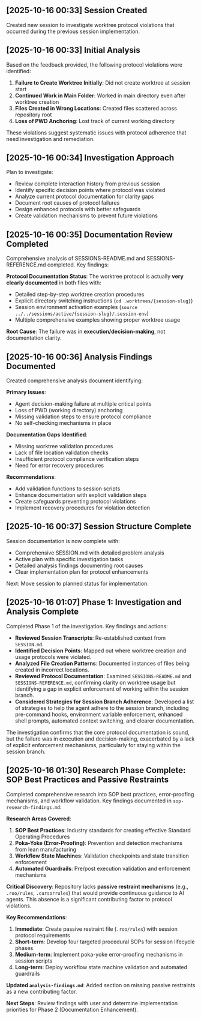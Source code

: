 ## [2025-10-16 00:33] Session Created

Created new session to investigate worktree protocol violations that occurred during the previous session implementation.

## [2025-10-16 00:33] Initial Analysis

Based on the feedback provided, the following protocol violations were identified:

1. **Failure to Create Worktree Initially**: Did not create worktree at session start
2. **Continued Work in Main Folder**: Worked in main directory even after worktree creation
3. **Files Created in Wrong Locations**: Created files scattered across repository root
4. **Loss of PWD Anchoring**: Lost track of current working directory

These violations suggest systematic issues with protocol adherence that need investigation and remediation.

## [2025-10-16 00:34] Investigation Approach

Plan to investigate:
- Review complete interaction history from previous session
- Identify specific decision points where protocol was violated
- Analyze current protocol documentation for clarity gaps
- Document root causes of protocol failures
- Design enhanced protocols with better safeguards
- Create validation mechanisms to prevent future violations

## [2025-10-16 00:35] Documentation Review Completed

Comprehensive analysis of SESSIONS-README.md and SESSIONS-REFERENCE.md completed. Key findings:

**Protocol Documentation Status**: The worktree protocol is actually **very clearly documented** in both files with:
- Detailed step-by-step worktree creation procedures
- Explicit directory switching instructions (`cd .worktrees/{session-slug}`)
- Session environment activation examples (`source ../../sessions/active/{session-slug}/.session-env`)
- Multiple comprehensive examples showing proper worktree usage

**Root Cause**: The failure was in **execution/decision-making**, not documentation clarity.

## [2025-10-16 00:36] Analysis Findings Documented

Created comprehensive analysis document identifying:

**Primary Issues**:
- Agent decision-making failure at multiple critical points
- Loss of PWD (working directory) anchoring
- Missing validation steps to ensure protocol compliance
- No self-checking mechanisms in place

**Documentation Gaps Identified**:
- Missing worktree validation procedures
- Lack of file location validation checks
- Insufficient protocol compliance verification steps
- Need for error recovery procedures

**Recommendations**:
- Add validation functions to session scripts
- Enhance documentation with explicit validation steps
- Create safeguards preventing protocol violations
- Implement recovery procedures for violation detection

## [2025-10-16 00:37] Session Structure Complete

Session documentation is now complete with:
- Comprehensive SESSION.md with detailed problem analysis
- Active plan with specific investigation tasks
- Detailed analysis findings documenting root causes
- Clear implementation plan for protocol enhancements

Next: Move session to planned status for implementation.

## [2025-10-16 01:07] Phase 1: Investigation and Analysis Complete

Completed Phase 1 of the investigation. Key findings and actions:
- **Reviewed Session Transcripts**: Re-established context from `SESSION.md`.
- **Identified Decision Points**: Mapped out where worktree creation and usage protocols were violated.
- **Analyzed File Creation Patterns**: Documented instances of files being created in incorrect locations.
- **Reviewed Protocol Documentation**: Examined `SESSIONS-README.md` and `SESSIONS-REFERENCE.md`, confirming clarity on worktree usage but identifying a gap in explicit enforcement of working within the session branch.
- **Considered Strategies for Session Branch Adherence**: Developed a list of strategies to help the agent adhere to the session branch, including pre-command hooks, environment variable enforcement, enhanced shell prompts, automated context switching, and clearer documentation.

The investigation confirms that the core protocol documentation is sound, but the failure was in execution and decision-making, exacerbated by a lack of explicit enforcement mechanisms, particularly for staying within the session branch.

## [2025-10-16 01:30] Research Phase Complete: SOP Best Practices and Passive Restraints

Completed comprehensive research into SOP best practices, error-proofing mechanisms, and workflow validation. Key findings documented in `sop-research-findings.md`:

**Research Areas Covered**:
1. **SOP Best Practices**: Industry standards for creating effective Standard Operating Procedures
2. **Poka-Yoke (Error-Proofing)**: Prevention and detection mechanisms from lean manufacturing
3. **Workflow State Machines**: Validation checkpoints and state transition enforcement
4. **Automated Guardrails**: Pre/post execution validation and enforcement mechanisms

**Critical Discovery**: Repository lacks **passive restraint mechanisms** (e.g., `.roo/rules`, `.cursorrules`) that would provide continuous guidance to AI agents. This absence is a significant contributing factor to protocol violations.

**Key Recommendations**:
1. **Immediate**: Create passive restraint file (`.roo/rules`) with session protocol requirements
2. **Short-term**: Develop four targeted procedural SOPs for session lifecycle phases
3. **Medium-term**: Implement poka-yoke error-proofing mechanisms in session scripts
4. **Long-term**: Deploy workflow state machine validation and automated guardrails

**Updated `analysis-findings.md`**: Added section on missing passive restraints as a new contributing factor.

**Next Steps**: Review findings with user and determine implementation priorities for Phase 2 (Documentation Enhancement).